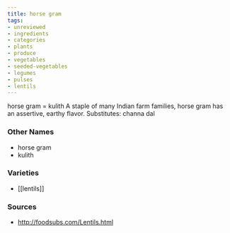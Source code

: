 ```yaml
---
title: horse gram
tags:
- unreviewed
- ingredients
- categories
- plants
- produce
- vegetables
- seeded-vegetables
- legumes
- pulses
- lentils
---
```

horse gram = kulith A staple of many Indian farm families, horse gram has an assertive, earthy flavor. Substitutes: channa dal

### Other Names

* horse gram
* kulith

### Varieties

* [[lentils]]

### Sources
* http://foodsubs.com/Lentils.html
